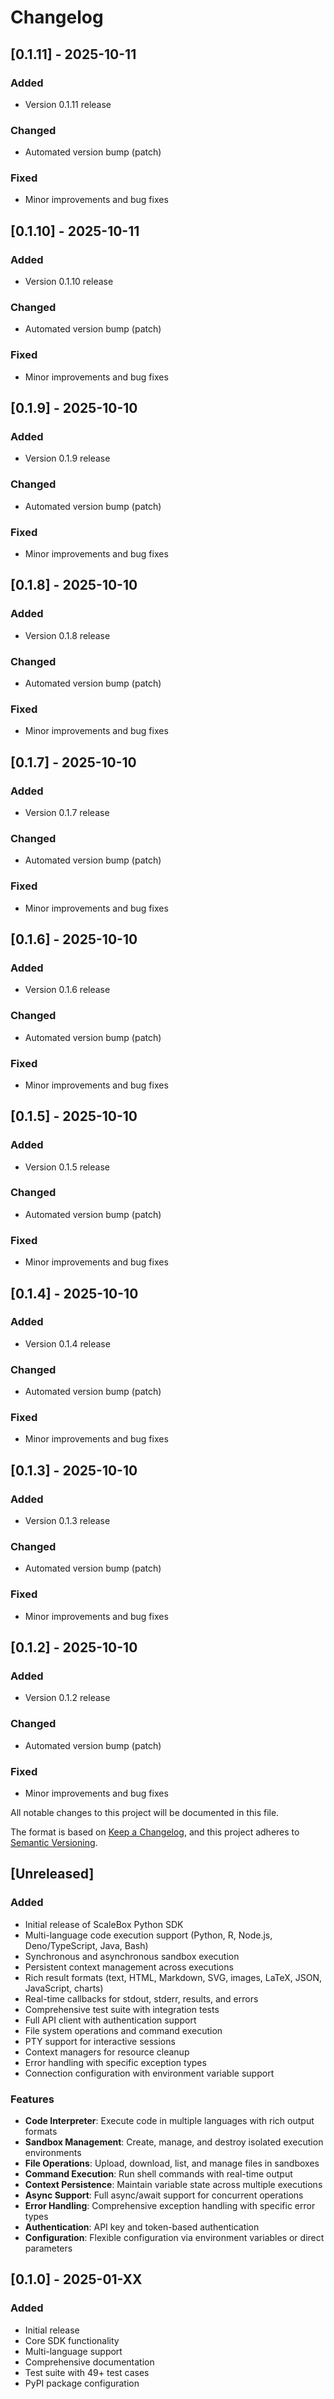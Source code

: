 # Changelog
## [0.1.11] - 2025-10-11

### Added
- Version 0.1.11 release

### Changed
- Automated version bump (patch)

### Fixed
- Minor improvements and bug fixes


## [0.1.10] - 2025-10-11

### Added
- Version 0.1.10 release

### Changed
- Automated version bump (patch)

### Fixed
- Minor improvements and bug fixes


## [0.1.9] - 2025-10-10

### Added
- Version 0.1.9 release

### Changed
- Automated version bump (patch)

### Fixed
- Minor improvements and bug fixes


## [0.1.8] - 2025-10-10

### Added
- Version 0.1.8 release

### Changed
- Automated version bump (patch)

### Fixed
- Minor improvements and bug fixes


## [0.1.7] - 2025-10-10

### Added
- Version 0.1.7 release

### Changed
- Automated version bump (patch)

### Fixed
- Minor improvements and bug fixes


## [0.1.6] - 2025-10-10

### Added
- Version 0.1.6 release

### Changed
- Automated version bump (patch)

### Fixed
- Minor improvements and bug fixes


## [0.1.5] - 2025-10-10

### Added
- Version 0.1.5 release

### Changed
- Automated version bump (patch)

### Fixed
- Minor improvements and bug fixes


## [0.1.4] - 2025-10-10

### Added
- Version 0.1.4 release

### Changed
- Automated version bump (patch)

### Fixed
- Minor improvements and bug fixes


## [0.1.3] - 2025-10-10

### Added
- Version 0.1.3 release

### Changed
- Automated version bump (patch)

### Fixed
- Minor improvements and bug fixes


## [0.1.2] - 2025-10-10

### Added
- Version 0.1.2 release

### Changed
- Automated version bump (patch)

### Fixed
- Minor improvements and bug fixes



All notable changes to this project will be documented in this file.

The format is based on [Keep a Changelog](https://keepachangelog.com/en/1.0.0/),
and this project adheres to [Semantic Versioning](https://semver.org/spec/v2.0.0.html).

## [Unreleased]

### Added
- Initial release of ScaleBox Python SDK
- Multi-language code execution support (Python, R, Node.js, Deno/TypeScript, Java, Bash)
- Synchronous and asynchronous sandbox execution
- Persistent context management across executions
- Rich result formats (text, HTML, Markdown, SVG, images, LaTeX, JSON, JavaScript, charts)
- Real-time callbacks for stdout, stderr, results, and errors
- Comprehensive test suite with integration tests
- Full API client with authentication support
- File system operations and command execution
- PTY support for interactive sessions
- Context managers for resource cleanup
- Error handling with specific exception types
- Connection configuration with environment variable support

### Features
- **Code Interpreter**: Execute code in multiple languages with rich output formats
- **Sandbox Management**: Create, manage, and destroy isolated execution environments
- **File Operations**: Upload, download, list, and manage files in sandboxes
- **Command Execution**: Run shell commands with real-time output
- **Context Persistence**: Maintain variable state across multiple executions
- **Async Support**: Full async/await support for concurrent operations
- **Error Handling**: Comprehensive exception handling with specific error types
- **Authentication**: API key and token-based authentication
- **Configuration**: Flexible configuration via environment variables or direct parameters

## [0.1.0] - 2025-01-XX

### Added
- Initial release
- Core SDK functionality
- Multi-language support
- Comprehensive documentation
- Test suite with 49+ test cases
- PyPI package configuration
